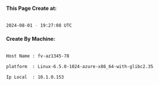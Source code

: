 
   
#### This Page Create at:

```bash

2024-08-01 - 19:27:08 UTC

```

#### Create By Machine:

```bash

Host Name : fv-az1345-78

platform  : Linux-6.5.0-1024-azure-x86_64-with-glibc2.35

Ip Local  : 10.1.0.153

```

